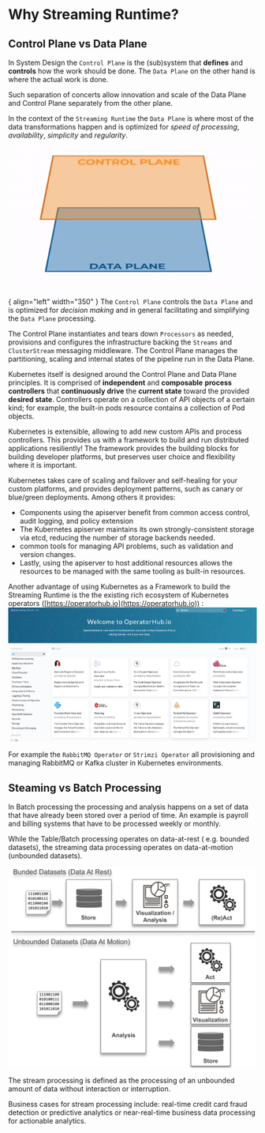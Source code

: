# Why Streaming Runtime?

## Control Plane vs Data Plane

In System Design the `Control Plane` is the (sub)system that __defines__ and __controls__ how the work should be done. 
The `Data Plane` on the other hand is where the actual work is done. 

Such separation of concerts allow innovation and scale of the Data Plane and Control Plane separately from the other plane.

In the context of the `Streaming Runtime` the `Data Plane` is where most of the data transformations happen and is optimized for *speed of processing*, *availability*, *simplicity* and *regularity*. 
![ControlPlane vs DataPlane](./cp-vs-dp.gif){ align="left" width="350" } 
The `Control Plane` controls the `Data Plane` and is optimized for *decision making* and in general facilitating and simplifying the `Data Plane` processing. 

The Control Plane instantiates and tears down `Processors` as needed, provisions and configures the infrastructure backing the `Streams` and `ClusterStream` messaging middleware. 
The Control Plane manages the partitioning, scaling and internal states of the pipeline run in the Data Plane.

Kubernetes itself is designed around the Control Plane and Data Plane principles. 
It is comprised of __independent__ and __composable__ __process controllers__ that __continuously drive__ the __current state__ toward the provided __desired state__. 
Controllers operate on a collection of API objects of a certain kind; for example, the built-in pods resource contains a collection of Pod objects.

Kubernetes is extensible, allowing to add new custom APIs and process controllers. 
This provides us with a framework to build and run distributed applications resiliently! 
The framework provides the building blocks for building developer platforms, but preserves user choice and flexibility where it is important.

Kubernetes takes care of scaling and failover and self-healing for your custom platforms, and provides deployment patterns, such as canary or blue/green deployments. 
Among others it provides:

- Components using the apiserver benefit from common access control, audit logging, and policy extension
- The Kubernetes apiserver maintains its own strongly-consistent storage via etcd, reducing the number of storage backends needed.
- common tools for managing API problems, such as validation and version changes.
- Lastly, using the apiserver to host additional resources allows the resources to be managed with the same tooling as built-in resources.

Another advantage of using Kubernetes as a Framework to build the Streaming Runtime is the the existing rich ecosystem of Kubernetes operators ([https://operatorhub.io](https://operatorhub.io)) : 
![operator hub](./ooperator-hub.png)

For example the `RabbitMQ Operator` or `Strimzi Operator` all provisioning and managing RabbitMQ or Kafka cluster in Kubernetes environments.


## Steaming vs Batch Processing

In Batch processing the processing and analysis happens on a set of data that have already been stored over a period of time. An example is payroll and billing systems that have to be processed weekly or monthly. 

While the Table/Batch processing operates on data-at-rest ( e.g. bounded datasets), the streaming data processing operates on data-at-motion (unbounded datasets). 

![](./bounded-vs-unbounded-data.svg)

The stream processing is defined as the processing of an unbounded amount of data without interaction or interruption. 

Business cases for stream processing include: real-time credit card fraud detection or predictive analytics or near-real-time business data processing for actionable analytics.